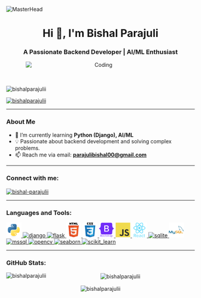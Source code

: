 
  ![MasterHead](https://i.giphy.com/media/v1.Y2lkPTc5MGI3NjExMThtNGE0cmIzMm5rbGVkNG40enR2bjNoZW5taGwzenI2aHhtaGpuYiZlcD12MV9pbnRlcm5hbF9naWZfYnlfaWQmY3Q9Zw/077i6AULCXc0FKTj9s/giphy.gif)

<div align="center">
  <h1>Hi 👋, I'm Bishal Parajuli</h1>
  <h3>A Passionate Backend Developer | AI/ML Enthusiast</h3>
</div>



<div align="center">
  <img alt="Coding" width="400" src="https://i.giphy.com/media/v1.Y2lkPTc5MGI3NjExOWp4ZG5scXIwdm0wYXJhMGRxcnp0dGdjeGhtcTJ4aWVjM2E2NXdtMiZlcD12MV9pbnRlcm5hbF9naWZfYnlfaWQmY3Q9Zw/iIqmM5tTjmpOB9mpbn/giphy.gif" style="display:block; margin: 0 auto;">
</div>
<br>
<br>
<p align="left"> 
  <img src="https://komarev.com/ghpvc/?username=bishalparajulii&label=Profile%20views&color=0e75b6&style=flat" alt="bishalparajulii" />
</p>

<p align="left"> 
  <a href="https://github.com/ryo-ma/github-profile-trophy">
    <img src="https://github-profile-trophy.vercel.app/?username=bishalparajulii" alt="bishalparajulii" />
  </a>
</p>

---

### About Me
- 🌱 I’m currently learning **Python (Django), AI/ML**
- 💡 Passionate about backend development and solving complex problems.
- 📫 Reach me via email: **parajulibishal00@gmail.com**

---

### Connect with me:
<p align="left">
  <a href="https://linkedin.com/in/bishal-parajulii" target="_blank">
    <img align="center" src="https://raw.githubusercontent.com/rahuldkjain/github-profile-readme-generator/master/src/images/icons/Social/linked-in-alt.svg" alt="bishal-parajulii" height="30" width="40" />
  </a>
</p>

---

### Languages and Tools:
<p align="left"> 
  <a href="https://www.python.org" target="_blank">
    <img src="https://raw.githubusercontent.com/devicons/devicon/master/icons/python/python-original.svg" alt="python" width="40" height="40"/>
  </a> 
  <a href="https://www.djangoproject.com/" target="_blank">
    <img src="https://cdn.worldvectorlogo.com/logos/django.svg" alt="django" width="40" height="40"/>
  </a> 
  <a href="https://flask.palletsprojects.com/" target="_blank">
    <img src="https://www.vectorlogo.zone/logos/pocoo_flask/pocoo_flask-icon.svg" alt="flask" width="40" height="40"/>
  </a> 
  <a href="https://www.w3.org/html/" target="_blank">
    <img src="https://raw.githubusercontent.com/devicons/devicon/master/icons/html5/html5-original-wordmark.svg" alt="html5" width="40" height="40"/>
  </a> 
  <a href="https://www.w3schools.com/css/" target="_blank">
    <img src="https://raw.githubusercontent.com/devicons/devicon/master/icons/css3/css3-original-wordmark.svg" alt="css3" width="40" height="40"/>
  </a> 
  <a href="https://getbootstrap.com" target="_blank">
    <img src="https://raw.githubusercontent.com/devicons/devicon/master/icons/bootstrap/bootstrap-plain-wordmark.svg" alt="bootstrap" width="40" height="40"/>
  </a> 
  <a href="https://developer.mozilla.org/en-US/docs/Web/JavaScript" target="_blank">
    <img src="https://raw.githubusercontent.com/devicons/devicon/master/icons/javascript/javascript-original.svg" alt="javascript" width="40" height="40"/>
  </a> 
  <a href="https://reactjs.org/" target="_blank">
    <img src="https://raw.githubusercontent.com/devicons/devicon/master/icons/react/react-original-wordmark.svg" alt="react" width="40" height="40"/>
  </a> 
  <a href="https://www.sqlite.org/" target="_blank">
    <img src="https://www.vectorlogo.zone/logos/sqlite/sqlite-icon.svg" alt="sqlite" width="40" height="40"/>
  </a> 
  <a href="https://www.mysql.com/" target="_blank">
    <img src="https://raw.githubusercontent.com/devicons/devicon/master/icons/mysql/mysql-original-wordmark.svg" alt="mysql" width="40" height="40"/>
  </a> 
  <a href="https://www.microsoft.com/en-us/sql-server" target="_blank">
    <img src="https://www.svgrepo.com/show/303229/microsoft-sql-server-logo.svg" alt="mssql" width="40" height="40"/>
  </a> 
  <a href="https://opencv.org/" target="_blank">
    <img src="https://www.vectorlogo.zone/logos/opencv/opencv-icon.svg" alt="opencv" width="40" height="40"/>
  </a> 
  <a href="https://seaborn.pydata.org/" target="_blank">
    <img src="https://seaborn.pydata.org/_images/logo-mark-lightbg.svg" alt="seaborn" width="40" height="40"/>
  </a> 
  <a href="https://scikit-learn.org/" target="_blank">
    <img src="https://upload.wikimedia.org/wikipedia/commons/0/05/Scikit_learn_logo_small.svg" alt="scikit_learn" width="40" height="40"/>
  </a> 
</p>

---

### GitHub Stats:
<p align="left">
  <img align="left" src="https://github-readme-stats.vercel.app/api/top-langs?username=bishalparajulii&show_icons=true&locale=en&layout=compact" alt="bishalparajulii" />
</p>

<p align="center">
  <img align="center" src="https://github-readme-stats.vercel.app/api?username=bishalparajulii&show_icons=true&locale=en" alt="bishalparajulii" />
</p>

<p align="center">
  <img align="center" src="https://github-readme-streak-stats.herokuapp.com/?user=bishalparajulii&" alt="bishalparajulii" />
</p>

